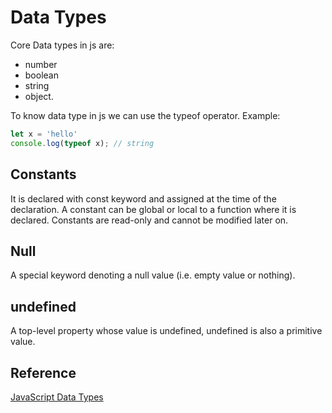 # Data Types
Core Data types in js are:
* number
* boolean
* string
* object.

To know data type in js we can use the typeof operator. Example:
```js
let x = 'hello'
console.log(typeof x); // string
```

## Constants
It is declared with const keyword and assigned at the time of the declaration. A constant can be global or local to a function where it is declared. Constants are read-only and cannot be modified later on.

## Null
A special keyword denoting a null value (i.e. empty value or nothing).

## undefined
A top-level property whose value is undefined, undefined is also a primitive value.

## Reference
[JavaScript Data Types](https://www.w3schools.com/js/js_datatypes.asp)